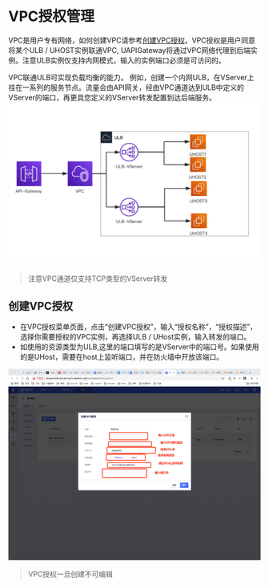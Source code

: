 

# VPC授权管理

VPC是用户专有网络，如何创建VPC请参考[创建VPC授权](https://docs.ucloud.cn/vpc/README)。VPC授权是用户同意将某个ULB / UHOST实例联通VPC, UAPIGateway将通过VPC网络代理到后端实例。注意ULB实例仅支持内网模式，输入的实例端口必须是可访问的。

VPC联通ULB可实现负载均衡的能力。
例如，创建一个内网ULB，在VServer上挂在一系列的服务节点。流量会由API网关，经由VPC通道达到ULB中定义的VServer的端口，再更具您定义的VServer转发配置到达后端服务。
<br/>
![VPC通道ULB](/images/open_api/uapigateway_vpc_access_ulb.png)  
<br/>
> 注意VPC通道仅支持TCP类型的VServer转发

## 创建VPC授权
* 在VPC授权菜单页面，点击“创建VPC授权”，输入“授权名称”，“授权描述”，选择你需要授权的VPC实例，再选择ULB / UHost实例，输入转发的端口。
* 如使用的资源类型为ULB,这里的端口填写的是VServer中的端口号。如果使用的是UHost，需要在host上监听端口，并在防火墙中开放该端口。

![创建VPC授权](/images/open_api/create_vpc_access.png)
> VPC授权一旦创建不可编辑




